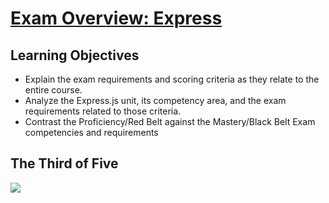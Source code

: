 # [Exam Overview: Express](https://login.codingdojo.com/m/754/16736/124702)


## Learning Objectives
- Explain the exam requirements and scoring criteria as they relate to the entire course.
- Analyze the Express.js unit, its competency area, and the exam requirements related to those criteria.
- Contrast the Proficiency/Red Belt against the Mastery/Black Belt Exam competencies and requirements

## The Third of Five

![](1694020792__expressunitcompetencies.png.)